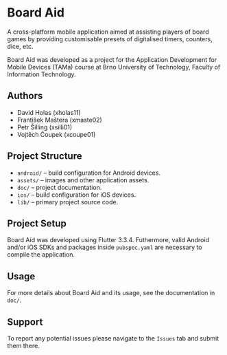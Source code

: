 # Board Aid

A cross-platform mobile application aimed at assisting players of board games by providing
customisable presets of digitalised timers, counters, dice, etc.

Board Aid was developed as a project for the Application Development for Mobile Devices (TAMa)
course at Brno University of Technology, Faculty of Information Technology.

## Authors
- David Holas (xholas11)
- František Maštera (xmaste02)
- Petr Šilling (xsilli01)
- Vojtěch Čoupek (xcoupe01)

## Project Structure
- `android/` – build configuration for Android devices.
- `assets/` – images and other application assets.
- `doc/` – project documentation.
- `ios/` – build configuration for iOS devices.
- `lib/` – primary project source code.

## Project Setup

Board Aid was developed using Flutter 3.3.4. Futhermore, valid Android and/or iOS SDKs and packages
inside `pubspec.yaml` are necessary to compile the application.

## Usage

For more details about Board Aid and its usage, see the documentation in `doc/`.

## Support

To report any potential issues please navigate to the `Issues` tab and submit them there.
